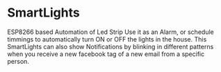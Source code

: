 # SmartLights
ESP8266 based Automation of Led Strip
Use it as an Alarm, or schedule timmings to automatically turn ON or OFF the lights in the house.
This SmartLights can also show Notifications by blinking in different patterns when you receive a new facebook tag of a new email from a specific person.
